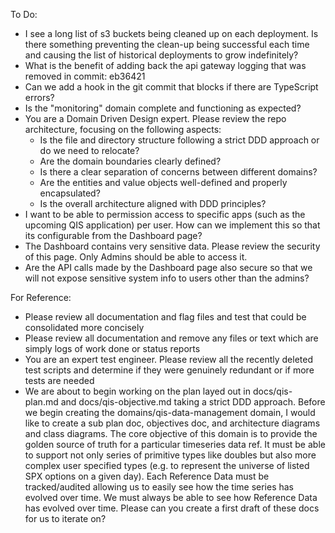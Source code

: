 To Do:
- I see a long list of s3 buckets being cleaned up on each deployment. Is there something preventing the clean-up being successful each time and causing the list of historical deployments to grow indefinitely?
- What is the benefit of adding back the api gateway logging that was removed in commit: eb36421 
- Can we add a hook in the git commit that blocks if there are TypeScript errors?
- Is the "monitoring" domain complete and functioning as expected?
- You are a Domain Driven Design expert. Please review the repo architecture, focusing on the following aspects:
  - Is the file and directory structure following a strict DDD approach or do we need to relocate?
  - Are the domain boundaries clearly defined?
  - Is there a clear separation of concerns between different domains?
  - Are the entities and value objects well-defined and properly encapsulated?
  - Is the overall architecture aligned with DDD principles?
- I want to be able to permission access to specific apps (such as the upcoming QIS application) per user. How can we implement this so that its configurable from the Dashboard page?
- The Dashboard contains very sensitive data. Please review the security of this page. Only Admins should be able to access it.
- Are the API calls made by the Dashboard page also secure so that we will not expose sensitive system info to users other than the admins?

For Reference:
- Please review all documentation and flag files and test that could be consolidated more concisely
- Please review all documentation and remove any files or text which are simply logs of work done or status reports
- You are an expert test engineer. Please review all the recently deleted test scripts and determine if they were genuinely redundant or if more tests are needed
- We are about to begin working on the plan layed out in docs/qis-plan.md and docs/qis-objective.md taking a strict DDD approach. Before we begin creating the domains/qis-data-management domain, I would like to create a sub plan doc, objectives doc, and  architecture diagrams and class diagrams. The core objective of this domain is to provide the golden source of truth for a particular timeseries data ref. It must be able to support not only series of primitive types like doubles but also more complex user specified types (e.g. to represent the universe of listed SPX options on a given day). Each Reference Data must be tracked/audited allowing us to easily see how the time series has evolved over time. We must always be able to see how Reference Data has evolved over time. Please can you create a first draft of these docs for us to iterate on?

